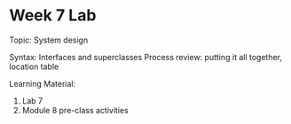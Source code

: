 # Week 7 Lab

Topic: System design

Syntax: Interfaces and superclasses
Process review: putting it all together, location table

Learning Material:
1. Lab 7
2. Module 8 pre-class activities


